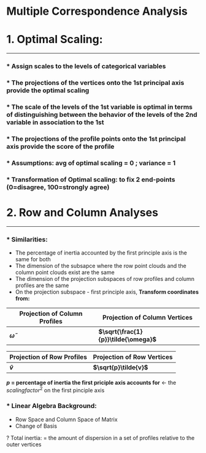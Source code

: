 Multiple Correspondence Analysis
========================================================

# 1. Optimal Scaling:
--------------------------------------------------------
### * Assign scales to the levels of categorical variables 
### * The projections of the vertices onto the 1st principal axis provide the optimal scaling 
### * The scale of the levels of the 1st variable is optimal in terms of distinguishing between the behavior of the levels of the 2nd variable in association to the 1st
### * The projections of the profile points onto the 1st principal axis provide the score of the profile
### * Assumptions: avg of optimal scaling = 0 ; variance = 1
### * Transformation of Optimal scaling: to fix 2 end-points (0=disagree, 100=strongly agree)

# 2. Row and Column Analyses
--------------------------------------------------------
### * Similarities:
+ The percentage of inertia accounted by the first principle axis is the same for both 
+ The dimension of the subsapce where the row point clouds and the column point clouds exist are the same
+ The dimension of the projection subspaces of row profiles and column profiles are the same
+ On the projection subspace - first principle axis, **Transform coordinates from:**

|Projection of Column Profiles | Projection of Column Vertices |
|------------------------------|-------------------------------|
|  **$\tilde{\omega}$**        | **$\sqrt{\frac{1}{p}}\tilde{\omega}$**|


|Projection of Row Profiles | Projection of Row Vertices    | 
|-------------------------- |-------------------------------| 
|           **$\tilde{v}$** |**$\sqrt{p}\tilde{v}$**        |

**$p$ = percentage of inertia the first priciple axis accounts for** $\leftarrow$ the $scaling factor^2$ on the first pinciple axis

### * Linear Algebra Background: 
+ Row Space and Column Space of Matrix
+ Change of Basis

? Total inertia: = the amount of dispersion in a set of profiles relative to the outer vertices

